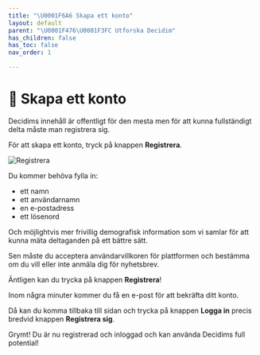 ```yaml
---
title: "\U0001F6A6 Skapa ett konto"
layout: default
parent: "\U0001F476\U0001F3FC Utforska Decidim"
has_children: false
has_toc: false
nav_order: 1

---
```

# 🚦 Skapa ett konto

Decidims innehåll är offentligt för den mesta men för att kunna fullständigt delta måste man registrera sig.

För att skapa ett konto, tryck på knappen **Registrera**.

![Registrera](decidim-docs/uploads/registrera.png "Registrera")

Du kommer behöva fylla in:

* ett namn
* ett användarnamn
* en e-postadress
* ett lösenord

Och möjlightvis mer frivillig demografisk information som vi samlar för att kunna mäta deltaganden på ett bättre sätt.

Sen måste du acceptera användarvillkoren för plattformen och bestämma om du vill eller inte anmäla dig för nyhetsbrev.

Äntligen kan du trycka på knappen **Registrera**!

Inom några minuter kommer du få en e-post för att bekräfta ditt konto.

Då kan du komma tillbaka till sidan och trycka på knappen **Logga in** precis bredvid knappen **Registrera sig**.

Grymt! Du är nu registrerad och inloggad och kan använda Decidims full potential!